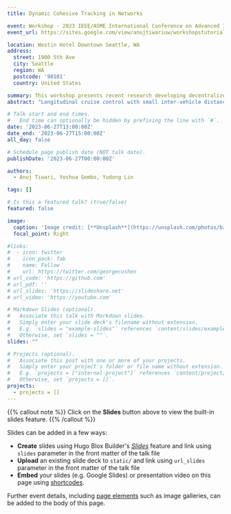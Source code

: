 ```yaml
---
title: Dynamic Cohesive Tracking in Networks

event: Workshop - 2023 IEEE/ASME International Conference on Advanced Intelligent Mechatronics (AIM)
event_url: https://sites.google.com/view/anujtiwariuw/workshopstutorials/aim-2023-workshop

location: Westin Hotel Downtown Seattle, WA
address:
  street: 1900 5th Ave
  city: Seattle
  region: WA
  postcode: '98101'
  country: United States

summary: This workshop presents recent research developing decentralized network control strategies for cohesive network transitions, for achieving cohesion not just at the end of the transition but also during the transition.
abstract: "Longitudinal cruise control with small inter-vehicle distances, for improved fuel efficiency, and increased traffic throughput, requires each vehicle in the network to move similarly, such as during speed transitions at traffic intersections . Likewise, a network of robots transporting a flexible object need to maintain distance-based forma- tion to avoid object deformation during transport. Therefore, cohesive transitions of networked multi agent systems, where each agent in the network responds similarly, is essential for multi-agent systems. A challenge is that current neighbor-based network control approaches mainly focus on achieving cohesion at the end but not during the transition, e.g., by improving the convergence rate of network responses to the final cohesive state. Increasing the response speed of each agent in the network helps achieve this transition in a shorter amount of time, but cohesion can still be lost during the transition. Cohesion in networks can be achieved through a central- ized controller to ensure each agent performs similar actions, for instance using wireless communication. However, such centralized approaches require explicit inter-agent communication, which incurs additional infrastructure cost, and can be susceptible to cybersecurity threats where intruder agents obtain access to the network information. This workshop presents recent research developing decentralized network control strategies for cohesive network transitions, for achieving cohesion not just at the end of the transition but also during the transition."

# Talk start and end times.
#   End time can optionally be hidden by prefixing the line with `#`.
date: '2023-06-27T13:00:00Z'
date_end: '2023-06-27T15:00:00Z'
all_day: false

# Schedule page publish date (NOT talk date).
publishDate: '2023-06-27T00:00:00Z'

authors:
  - Anuj Tiwari, Yoshua Gombo, Yudong Lin

tags: []

# Is this a featured talk? (true/false)
featured: false

image:
  caption: 'Image credit: [**Unsplash**](https://unsplash.com/photos/bzdhc5b3Bxs)'
  focal_point: Right

#links:
#  - icon: twitter
#    icon_pack: fab
#    name: Follow
#    url: https://twitter.com/georgecushen
# url_code: 'https://github.com'
# url_pdf: ''
# url_slides: 'https://slideshare.net'
# url_video: 'https://youtube.com'

# Markdown Slides (optional).
#   Associate this talk with Markdown slides.
#   Simply enter your slide deck's filename without extension.
#   E.g. `slides = "example-slides"` references `content/slides/example-slides.md`.
#   Otherwise, set `slides = ""`.
slides: ""

# Projects (optional).
#   Associate this post with one or more of your projects.
#   Simply enter your project's folder or file name without extension.
#   E.g. `projects = ["internal-project"]` references `content/project/deep-learning/index.md`.
#   Otherwise, set `projects = []`.
projects:
  - projects = []
---
```


{{% callout note %}}
Click on the **Slides** button above to view the built-in slides feature.
{{% /callout %}}

Slides can be added in a few ways:

- **Create** slides using Hugo Blox Builder's [_Slides_](https://docs.hugoblox.com/reference/content-types/) feature and link using `slides` parameter in the front matter of the talk file
- **Upload** an existing slide deck to `static/` and link using `url_slides` parameter in the front matter of the talk file
- **Embed** your slides (e.g. Google Slides) or presentation video on this page using [shortcodes](https://docs.hugoblox.com/reference/markdown/).

Further event details, including [page elements](https://docs.hugoblox.com/reference/markdown/) such as image galleries, can be added to the body of this page.
